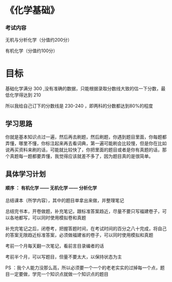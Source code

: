 # 《化学基础》

### 考试内容

  无机与分析化学（分值约200分）
  
  有机化学（分值约100分）
  
# 目标

  基础化学满分 300 ,没有准确的数据，只能根据录取分数线大致的估一下分数，最低化学得达到 210
  
  所以我给自己订下的分数线是 230-240 ，即两科的分数都达到80%的程度
  
## 学习思路

  你就是基本知识点过一遍，然后再去刷题，然后刷题，你遇到题目里面，你每题都弄懂，哪里不懂，你标注起来再去看词典，第一遍可能刷会比较慢，但是你在比如说再买资料来刷的话，可能就比较快了，你把里面的题目或者是你有真题的话，那个真题每一题都要弄懂，我觉得应该就差不多了，因为题目真的是很简单。
  
## 具体学习计划

#### 顺序 ： 有机化学 —— 无机化学 —— 分析化学

  总结课本（所学内容），其中的题目单拿出来做，并整理笔记

  总结完书本，开卷做题，补充笔记，跟标准答案趋近，尽量不要只写福建卷子，可以各地都写，可以同时使用模拟卷和真题

  补充完笔记之后，闭卷考，把握答题时间，在考试时间的百分之八十完成，将自己的答案无限趋近标准答案，必须做福建省的卷子，可以同时使用模拟和真题

  考前一个月每天翻一次笔记，看前言目录编者的话

  考前半个月，可以写题目，但量不要太大，以保持状态为主
  
  PS ：我个人能力没那么高，所以必须要一个一个的老老实实的过掉每一个点，题目一定要做，学完一个知识点就做一个知识点的题目


